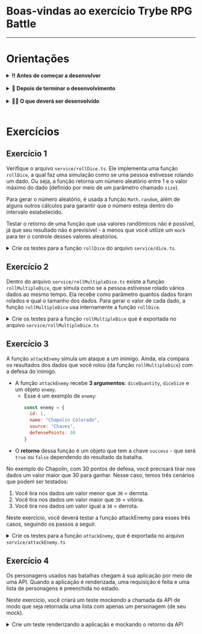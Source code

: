 # Boas-vindas ao exercício Trybe RPG Battle

---

# Orientações

<details>
  <summary><strong>‼️ Antes de começar a desenvolver</strong></summary><br />

- Crie um fork desse projeto. Para isso, siga este [tutorial de como realizar um fork](https://guides.github.com/activities/forking/).

- Após fazer o fork, clone o repositório criado para seu computador.

- Rode o comando `npm install`.

- Vá para a branch `main` de seu projeto e execute o comando `git branch` ou `git branch -a`.

> 💡 Observe o que deve ser feito nas instruções para cada exercício.

</details>

<br />

<details>
  <summary><strong>🤝 Depois de terminar o desenvolvimento</strong></summary><br />

Após a solução dos exercícios, abra um PR em seu repositório forkado e, se quiser, mergeie para a `main`. Sinta-se à vontade!

**Atenção**: Ao criar o PR, você vai se deparar com esta tela:

![PR do exercício](images/example-pr.png)

É necessário realizar uma mudança. Para isso, clique no _base repository_, assim como na imagem a seguir.

![Mudando a base do repositório](images/change-base.png)

Mude para seu repositório. Seu nome estará na frente do nome dele, por exemplo: `antonio/TicTacToe`. Depois desse passo, a página deve ficar assim:

![Após mudança](images/after-change.png)

Agora, basta criar o PULL REQUEST clicando no botão `Create Pull Request`.

> 💡 Realize esse processo para cada PR que abrir.

</details>

<br />


<details>
  <summary><strong>👨‍💻 O que deverá ser desenvolvido</strong></summary><br />

Nesse repositório, você encontra uma aplicação React funcionando que simula, de maneira simplificada, como funciona uma batalha de RPG, na qual você pode escolher atacar vários personagens.

Além disso, antes de atacar, você pode configurar quantos e qual o tamanho dos dados que você quer rolar contra seus inimigos. Após o ataque, você saberá se venceu ou se teve uma derrota. 

Neste exercício, além das batalhas épicas contra personagens famosos, você terá o desafio de criar testes para as funções que geram os números aleatórios e para as requisições feitas à API externa. Prepare seu D20 e comece esta aventura!

Verifique com atenção a implementação das funções a seguir, pois você vai desenvolver testes para elas:

- `service/rollDice.ts`
- `service/rollMultipleDice.ts`
- `service/attackEnemy.ts`

</details>

<br />

# Exercícios

## Exercício 1

Verifique o arquivo `service/rollDice.ts`. Ele implementa uma função `rollDice`, a qual faz uma simulação como se uma pessoa estivesse rolando um dado. Ou seja, a função retorna um número aleatório entre 1 e o valor máximo do dado (definido por meio de um parâmetro chamado `size`).

Para gerar o número aleatório, é usada a função `Math.random`, além de alguns outros cálculos para garantir que o número esteja dentro do intervalo estabelecido.

Testar o retorno de uma função que usa valores randômicos não é possível, já que seu resultado não é previsível - a menos que você utilize um `mock` para ter o controle desses valores aleatórios.

<details>
  <summary>Crie os testes para a função <code>rollDice</code> do arquivo <code>service/dice.ts</code>.</summary><br />
  
- Considere um dado de tamanho 20 para este teste.
- Crie um mock para a função `Math.random`, de modo que a função `rollDice` sempre retorne o número 16.
- Teste se o valor retornado pela função é igual a 16.
- Teste se a função `Math.random` foi chamada uma única vez.

</details>

## Exercício 2

Dentro do arquivo `service/rollMultipleDice.ts` existe a função `rollMultipleDice`, que simula como se a pessoa estivesse rolado vários dados ao mesmo tempo. Ela recebe como parâmetro quantos dados foram rolados e qual o tamanho dos dados. Para gerar o valor de cada dado, a função `rollMultipleDice` usa internamente a função `rollDice`.

<details>
  <summary>Crie os testes para a função <code>rollMultipleDice</code> que é exportada no arquivo <code>service/rollMultipleDice.ts</code></summary><br />

- Use o `jest.mock` para *mockar* o módulo `service/rollDice`. Lembre-se de passar como argumento o caminho do arquivo.
- A função `rollDice` deverá ser *mockada* de modo que a primeira vez que ela for chamada deverá retornar `6` e, da segunda vez em que ela for chamada, deverá retornar `4`.
- Considere um dado de tamanho 20 para este teste.
- Verifique se o valor retornado pela função `rollMultipleDice` é a somatória de `6` + `4`, ou seja, `10`.
- Verifique se a função `rollDice` foi chamada duas vezes.

</details>

## Exercício 3
A função `attackEnemy` simula um ataque a um inimigo. Ainda, ela compara os resultados dos dados que você rolou (da função `rollMultipleDice`) com a defesa do inimigo.

- A função `attackEnemy` recebe **3 argumentos**: `diceQuantity`, `diceSize` e um objeto `enemy`.
  - Esse é um exemplo de `enemy`: 
    ```javascript 
    const enemy = {
      id: 1,
      name: "Chapolin Colorado",
      source: "Chaves",
      defensePoints: 30
    }
    ``` 
- O **retorno** dessa função é um objeto que tem a chave `success` - que será `true` ou `false` dependendo do resultado da batalha.  

No exemplo do Chapolin, com 30 pontos de defesa, você precisará tirar nos dados um valor maior que 30 para ganhar. Nesse caso, temos três cenários que podem ser testados: 

1. Você tira nos dados um valor menor que `30` = derrota.
2. Você tira nos dados um valor maior que `30` = vitória.
3. Você tira nos dados um valor igual a `30` = derrota.  

Neste exercício, você deverá testar a função attackEnemy para esses três casos, seguindo os passos a seguir. 

<details>
  <summary>Crie os testes para a função <code>attackEnemy</code>, que é exportada no arquivo <code>service/attackEnemy.ts</code></summary><br />

- Use o  `jest.mock` para *mockar* o módulo `service/rollMultipleDice.ts`. Lembre-se de passar como argumento o caminho do arquivo.
- Em todos os testes você deverá testar o resultado da função `attackEnemy`.

- Crie um teste para o caso de **vitória**:
  - a função `rollMultipleDice` deverá ser *mockada* de modo que a primeira vez que ela for chamada deverá retornar um valor maior do que a defesa do inimigo.
  - o resultado da batalha deverá ser a vitória.
  
- Crie um teste para o caso de **derrota**:
  - a função `rowMultipleDice` deverá ser *mockada* de modo que a primeira vez que ela for chamada deverá retornar um valor menor do que a defesa do inimigo.
  - o resultado da batalha deverá ser a derrota.

- Crie um teste para o caso de **empate nos dados**:
  - a função `rowMultipleDice` deverá ser *mockada* de modo que a primeira vez que ela for chamada deverá retornar um valor igual ao da defesa do inimigo.
  - o resultado da batalha deverá ser a derrota.

</details>

## Exercício 4

Os personagens usados nas batalhas chegam à sua aplicação por meio de uma API. Quando a aplicação é renderizada, uma requisição é feita e uma lista de personagens é preenchida no estado.

Neste exercício, você criará um teste _mockando_ a chamada da API de modo que seja retornada uma lista com apenas um personagem (de seu mock).

<details>
  <summary>Crie um teste renderizando a aplicação e mockando o retorno da API</summary><br />

- Faça um _mock_ na função `fetch` para que a requisição para a API de personagens retorne apenas um personagem.
- Renderize a aplicação e verifique se o nome de seu personagem está sendo exibido na tela. O nome do personagem é renderizado em um elemento `h3`. Dica: use o `getByRole` para pegar esse elemento.

</details>
